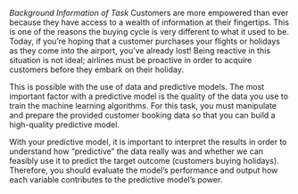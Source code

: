 *Background Information of Task*
Customers are more empowered than ever because they have access to a wealth of information at their fingertips. This is one of the reasons the buying cycle is very different to what it used to be. Today, if you’re hoping that a customer purchases your flights or holidays as they come into the airport, you’ve already lost! Being reactive in this situation is not ideal; airlines must be proactive in order to acquire customers before they embark on their holiday.

This is possible with the use of data and predictive models. The most important factor with a predictive model is the quality of the data you use to train the machine learning algorithms. For this task, you must manipulate and prepare the provided customer booking data so that you can build a high-quality predictive model.

With your predictive model, it is important to interpret the results in order to understand how “predictive” the data really was and whether we can feasibly use it to predict the target outcome (customers buying holidays). Therefore, you should evaluate the model’s performance and output how each variable contributes to the predictive model’s power.
